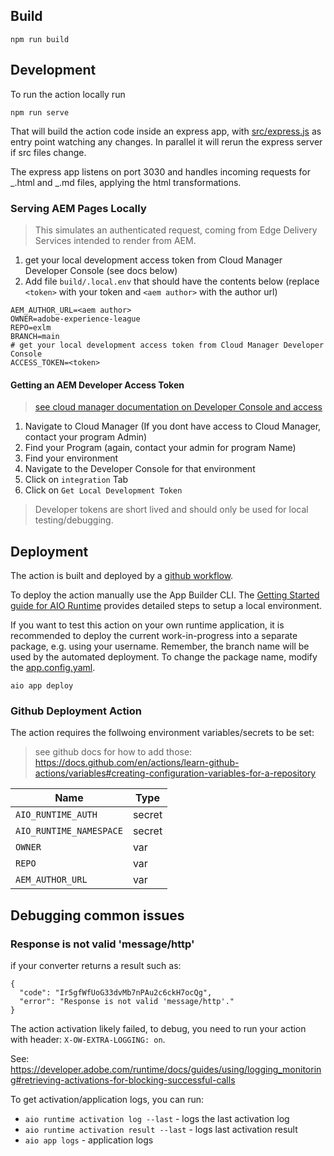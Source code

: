 ## Build

```
npm run build
```

## Development

To run the action locally run

```
npm run serve
```

That will build the action code inside an express app, with [src/express.js](src/express.js) as entry point watching any changes. In parallel it will rerun the express server if src files change.

The express app listens on port 3030 and handles incoming requests for _.html and _.md files, applying the html transformations.

### Serving AEM Pages Locally

> This simulates an authenticated request, coming from Edge Delivery Services intended to render from AEM.

1. get your local development access token from Cloud Manager Developer Console (see docs below)
2. Add file `build/.local.env` that should have the contents below (replace `<token>` with your token and `<aem author>` with the author url)

```
AEM_AUTHOR_URL=<aem author>
OWNER=adobe-experience-league
REPO=exlm
BRANCH=main
# get your local development access token from Cloud Manager Developer Console
ACCESS_TOKEN=<token>
```

#### Getting an AEM Developer Access Token

> [see cloud manager documentation on Developer Console and access](https://experienceleague.adobe.com/docs/experience-manager-learn/cloud-service/debugging/debugging-aem-as-a-cloud-service/developer-console.html?lang=en)

1. Navigate to Cloud Manager (If you dont have access to Cloud Manager, contact your program Admin)
2. Find your Program (again, contact your admin for program Name)
3. Find your environment
4. Navigate to the Developer Console for that environment
5. Click on `integration` Tab
6. Click on `Get Local Development Token`

> Developer tokens are short lived and should only be used for local testing/debugging.

## Deployment

The action is built and deployed by a [github workflow](../../.github/workflows/deploy-action.yaml).

To deploy the action manually use the App Builder CLI. The [Getting Started guide for AIO Runtime](https://developer.adobe.com/runtime/docs/guides/getting-started/setup/#creating-a-namespace-and-retrieving-the-credentials) provides detailed steps to setup a local environment.

If you want to test this action on your own runtime application, it is recommended to deploy the current work-in-progress into a separate package, e.g. using your username. Remember, the branch name will be used by the automated deployment. To change the package name, modify the [app.config.yaml](./app.config.yaml).

```
aio app deploy
```

### Github Deployment Action

The action requires the follwoing environment variables/secrets to be set:

> see github docs for how to add those: https://docs.github.com/en/actions/learn-github-actions/variables#creating-configuration-variables-for-a-repository

| Name                    | Type   |
| ----------------------- | ------ |
| `AIO_RUNTIME_AUTH`      | secret |
| `AIO_RUNTIME_NAMESPACE` | secret |
| `OWNER`                 | var    |
| `REPO`                  | var    |
| `AEM_AUTHOR_URL`        | var    |

## Debugging common issues

### Response is not valid 'message/http'

if your converter returns a result such as:

```
{
  "code": "Ir5gfWfUoG33dvMb7nPAu2c6ckH7ocQg",
  "error": "Response is not valid 'message/http'."
}
```

The action activation likely failed, to debug, you need to run your action with header: `X-OW-EXTRA-LOGGING: on`.

See: https://developer.adobe.com/runtime/docs/guides/using/logging_monitoring#retrieving-activations-for-blocking-successful-calls

To get activation/application logs, you can run:

- `aio runtime activation log --last` - logs the last activation log
- `aio runtime activation result --last` - logs last activation result
- `aio app logs` - application logs

